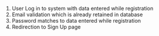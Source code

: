 1. User Log in to system with data entered while registration
 2. Email validation which is already retained in database
 3. Password matches to data entered while registration
 4. Redirection to Sign Up page  
